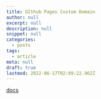 ```yaml
---
title: GIthub Pages Custom Domain
author: null
excerpt: null
description: null
snippet: null
categories:
  - posts
tags:
  - article
meta: null
draft: true
lastmod: 2022-06-17T02:09:22.962Z
---
```

[docs](https://docs.github.com/en/pages/configuring-a-custom-domain-for-your-github-pages-site/verifying-your-custom-domain-for-github-pages)